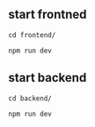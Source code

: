 ## start frontned

```
cd frontend/
```

```
npm run dev
```

## start backend

```
cd backend/
```

```
npm run dev
```
